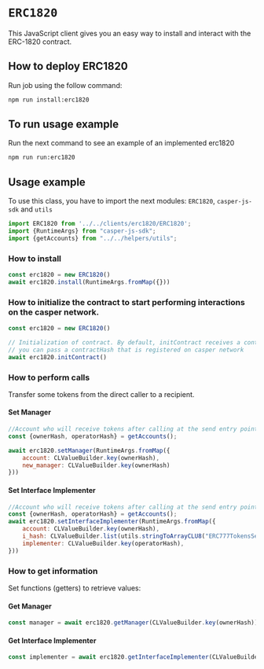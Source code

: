 # `ERC1820`

This JavaScript client gives you an easy way to install and interact with the ERC-1820 contract.

## How to deploy ERC1820
Run job using the follow command:
```bash
npm run install:erc1820
```

## To run usage example
Run the next command to see an example of an implemented erc1820
```bash
npm run run:erc1820
```

## Usage example
To use this class, you have to import the next modules: `ERC1820`, `casper-js-sdk` and `utils`
```javascript
import ERC1820 from '../../clients/erc1820/ERC1820';
import {RuntimeArgs} from "casper-js-sdk";
import {getAccounts} from "../../helpers/utils";
```

### How to install
```javascript
const erc1820 = new ERC1820()
await erc1820.install(RuntimeArgs.fromMap({}))
```

### How to initialize the contract to start performing interactions on the casper network.
```javascript
const erc1820 = new ERC1820()

// Initialization of contract. By default, initContract receives a contractHash (=null)
// you can pass a contractHash that is registered on casper network
await erc1820.initContract()
```

### How to perform calls
Transfer some tokens from the direct caller to a recipient.

#### Set Manager
```javascript
//Account who will receive tokens after calling at the send entry point
const {ownerHash, operatorHash} = getAccounts();

await erc1820.setManager(RuntimeArgs.fromMap({
    account: CLValueBuilder.key(ownerHash),
    new_manager: CLValueBuilder.key(ownerHash)
}))
```
#### Set Interface Implementer
```javascript
//Account who will receive tokens after calling at the send entry point
const {ownerHash, operatorHash} = getAccounts();
await erc1820.setInterfaceImplementer(RuntimeArgs.fromMap({
    account: CLValueBuilder.key(ownerHash),
    i_hash: CLValueBuilder.list(utils.stringToArrayCLU8("ERC777TokensSender")),
    implementer: CLValueBuilder.key(operatorHash),
}))
```
### How to get information
Set functions (getters) to retrieve values:
#### Get Manager
``` javascript
const manager = await erc1820.getManager(CLValueBuilder.key(ownerHash))
```
#### Get Interface Implementer
```javascript
const implementer = await erc1820.getInterfaceImplementer(CLValueBuilder.key(ownerHash), "ERC777TokensSender")
```